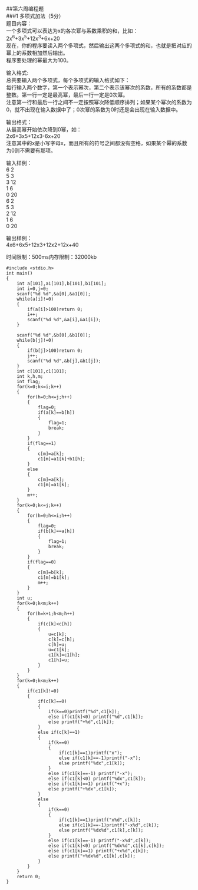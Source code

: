 ##第六周编程题  
###1 多项式加法（5分）  
题目内容：  
一个多项式可以表达为x的各次幂与系数乘积的和，比如：  
2x<sup>6</sup>+3x<sup>5</sup>+12x<sup>3</sup>+6x+20  
现在，你的程序要读入两个多项式，然后输出这两个多项式的和，也就是把对应的幂上的系数相加然后输出。  
程序要处理的幂最大为100。  

输入格式:  
总共要输入两个多项式，每个多项式的输入格式如下：  
每行输入两个数字，第一个表示幂次，第二个表示该幂次的系数，所有的系数都是整数。第一行一定是最高幂，最后一行一定是0次幂。  
注意第一行和最后一行之间不一定按照幂次降低顺序排列；如果某个幂次的系数为0，就不出现在输入数据中了；0次幂的系数为0时还是会出现在输入数据中。  

输出格式：  
从最高幂开始依次降到0幂，如：  
2x6+3x5+12x3-6x+20  
注意其中的x是小写字母x，而且所有的符号之间都没有空格，如果某个幂的系数为0则不需要有那项。  

输入样例：  
6 2  
5 3  
3 12  
1 6  
0 20  
6 2  
5 3  
2 12  
1 6  
0 20  

输出样例：  
4x6+6x5+12x3+12x2+12x+40  

时间限制：500ms内存限制：32000kb  

	#include <stdio.h>
	int main()
	{
		int a[101],a1[101],b[101],b1[101];
		int i=0,j=0;
		scanf("%d %d",&a[0],&a1[0]);
		while(a[i]!=0)
		{
	    	if(a[i]>100)return 0;
			i++;
			scanf("%d %d",&a[i],&a1[i]);
		}
	
		scanf("%d %d",&b[0],&b1[0]);
		while(b[j]!=0)
		{
	  		if(b[j]>100)return 0;
			j++;
			scanf("%d %d",&b[j],&b1[j]);
		}
		int c[101],c1[101];
		int k,h,m;
		int flag;
		for(k=0;k<=i;k++)
		{
			for(h=0;h<=j;h++)
			{
				flag=0;
				if(a[k]==b[h])
				{
					flag=1;
					break;
				}
			}
			if(flag==1)
			{
				c[m]=a[k];
				c1[m]=a1[k]+b1[h];
			}
			else
			{
				c[m]=a[k];
				c1[m]=a1[k];			
			}
			m++;
		}
		for(k=0;k<=j;k++)
		{
			for(h=0;h<=i;h++)
			{
				flag=0;
				if(b[k]==a[h])
				{
					flag=1;
					break;
				}
			}
			if(flag==0)
			{
				c[m]=b[k];
				c1[m]=b1[k];	
				m++;			
			}
		}
		int u;
		for(k=0;k<m;k++)
		{
			for(h=k+1;h<m;h++)	
			{
				if(c[k]<c[h])
				{
					u=c[k];
					c[k]=c[h];
					c[h]=u;
					u=c1[k];
					c1[k]=c1[h];
					c1[h]=u;					
				}
			}
		}
		for(k=0;k<m;k++)
		{
			if(c1[k]!=0)
			{
				if(c[k]==0)
				{
					if(k==0)printf("%d",c1[k]);
					else if(c1[k]<0) printf("%d",c1[k]);
					else printf("+%d",c1[k]);				
				}			
				else if(c[k]==1)
				{
					if(k==0)
					{
						if(c1[k]==1)printf("x");
						else if(c1[k]==-1)printf("-x");
						else printf("%dx",c1[k]);
					}
					else if(c1[k]==-1) printf("-x");
					else if(c1[k]<0) printf("%dx",c1[k]);
					else if(c1[k]==1) printf("+x");
					else printf("+%dx",c1[k]);				
				}			
				else			
				{
					if(k==0)
					{
						if(c1[k]==1)printf("x%d",c[k]);
						else if(c1[k]==-1)printf("-x%d",c[k]);
						else printf("%dx%d",c1[k],c[k]);
					}
					else if(c1[k]==-1) printf("-x%d",c[k]);
					else if(c1[k]<0) printf("%dx%d",c1[k],c[k]);
					else if(c1[k]==1) printf("+x%d",c[k]);
					else printf("+%dx%d",c1[k],c[k]);
				}
			}
		}
		return 0;
	}